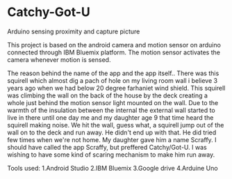 # Catchy-Got-U
Arduino sensing proximity and capture picture

This project is based on the android camera and motion sensor on arduino connected through IBM Bluemix platform. The motion sensor activates the camera whenever motion is sensed.

The reason behind the name of the app and the app itself..
There was this squirell which almost dig a pach of hole on my living room wall i believe 3 years ago when we had below 20 degree farhaniet wind shield. This squirell was climbing the wall on the back of the house by the deck creating a whole just behind the motion sensor light mounted on the wall. Due to the warmth of the insulation between the internal the external wall started to live in there until one day me and my daughter age 9 that time heard the squirell making noise. We hit the wall, guess what, a squirell jump out of the wall on to the deck and run away. He didn't end up with that. He did tried few times when we're not home. My daughter gave him a name Scraffy. I should have called the app Scraffy, but preffered Catchy/Got-U. I was wishing to have some kind of scaring mechanism to make him run away.

Tools used:
1.Android Studio
2.IBM Bluemix
3.Google drive
4.Arduine Uno

